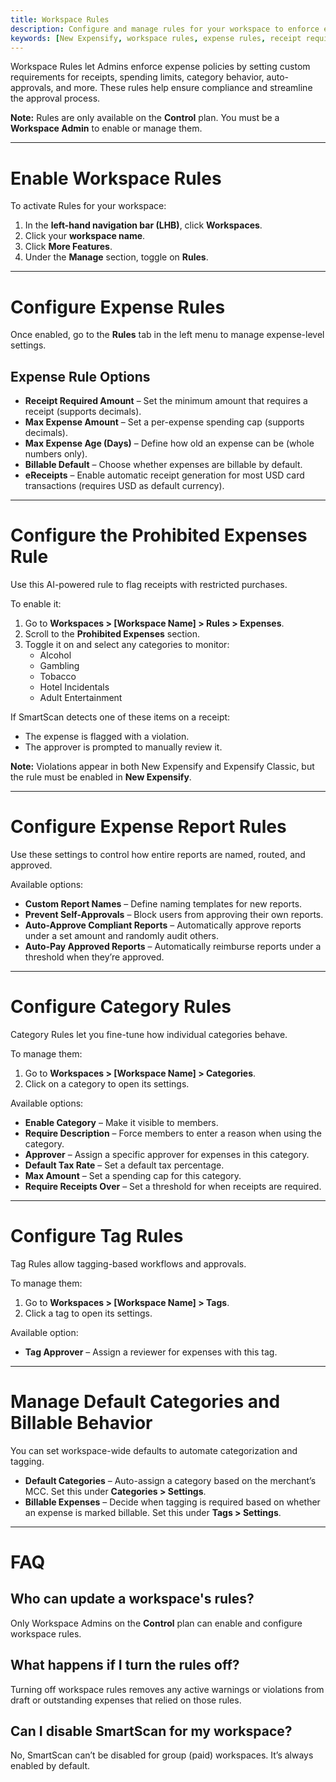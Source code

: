 ```yaml
---
title: Workspace Rules
description: Configure and manage rules for your workspace to enforce expense policies and automate compliance.
keywords: [New Expensify, workspace rules, expense rules, receipt requirements, category rules, self-approvals, prohibited expenses, disable Smartscan]
---
```


Workspace Rules let Admins enforce expense policies by setting custom requirements for receipts, spending limits, category behavior, auto-approvals, and more. These rules help ensure compliance and streamline the approval process.

**Note:** Rules are only available on the **Control** plan. You must be a **Workspace Admin** to enable or manage them.

---

# Enable Workspace Rules

To activate Rules for your workspace:

1. In the **left-hand navigation bar (LHB)**, click **Workspaces**.
2. Click your **workspace name**.
3. Click **More Features**.
4. Under the **Manage** section, toggle on **Rules**.

---

# Configure Expense Rules

Once enabled, go to the **Rules** tab in the left menu to manage expense-level settings.

## Expense Rule Options

- **Receipt Required Amount** – Set the minimum amount that requires a receipt (supports decimals).
- **Max Expense Amount** – Set a per-expense spending cap (supports decimals).
- **Max Expense Age (Days)** – Define how old an expense can be (whole numbers only).
- **Billable Default** – Choose whether expenses are billable by default.
- **eReceipts** – Enable automatic receipt generation for most USD card transactions (requires USD as default currency).

---

# Configure the Prohibited Expenses Rule

Use this AI-powered rule to flag receipts with restricted purchases.

To enable it:

1. Go to **Workspaces > [Workspace Name] > Rules > Expenses**.
2. Scroll to the **Prohibited Expenses** section.
3. Toggle it on and select any categories to monitor:
   - Alcohol  
   - Gambling  
   - Tobacco  
   - Hotel Incidentals  
   - Adult Entertainment

If SmartScan detects one of these items on a receipt:
- The expense is flagged with a violation.
- The approver is prompted to manually review it.

**Note:** Violations appear in both New Expensify and Expensify Classic, but the rule must be enabled in **New Expensify**.

---

# Configure Expense Report Rules

Use these settings to control how entire reports are named, routed, and approved.

Available options:

- **Custom Report Names** – Define naming templates for new reports.
- **Prevent Self-Approvals** – Block users from approving their own reports.
- **Auto-Approve Compliant Reports** – Automatically approve reports under a set amount and randomly audit others.
- **Auto-Pay Approved Reports** – Automatically reimburse reports under a threshold when they’re approved.

---

# Configure Category Rules

Category Rules let you fine-tune how individual categories behave.

To manage them:

1. Go to **Workspaces > [Workspace Name] > Categories**.
2. Click on a category to open its settings.

Available options:

- **Enable Category** – Make it visible to members.
- **Require Description** – Force members to enter a reason when using the category.
- **Approver** – Assign a specific approver for expenses in this category.
- **Default Tax Rate** – Set a default tax percentage.
- **Max Amount** – Set a spending cap for this category.
- **Require Receipts Over** – Set a threshold for when receipts are required.

---

# Configure Tag Rules

Tag Rules allow tagging-based workflows and approvals.

To manage them:

1. Go to **Workspaces > [Workspace Name] > Tags**.
2. Click a tag to open its settings.

Available option:

- **Tag Approver** – Assign a reviewer for expenses with this tag.

---

# Manage Default Categories and Billable Behavior

You can set workspace-wide defaults to automate categorization and tagging.

- **Default Categories** – Auto-assign a category based on the merchant’s MCC. Set this under **Categories > Settings**.
- **Billable Expenses** – Decide when tagging is required based on whether an expense is marked billable. Set this under **Tags > Settings**.

---

# FAQ

## Who can update a workspace's rules?

Only Workspace Admins on the **Control** plan can enable and configure workspace rules.

## What happens if I turn the rules off?

Turning off workspace rules removes any active warnings or violations from draft or outstanding expenses that relied on those rules.

## Can I disable SmartScan for my workspace? 

No, SmartScan can’t be disabled for group (paid) workspaces. It’s always enabled by default.

